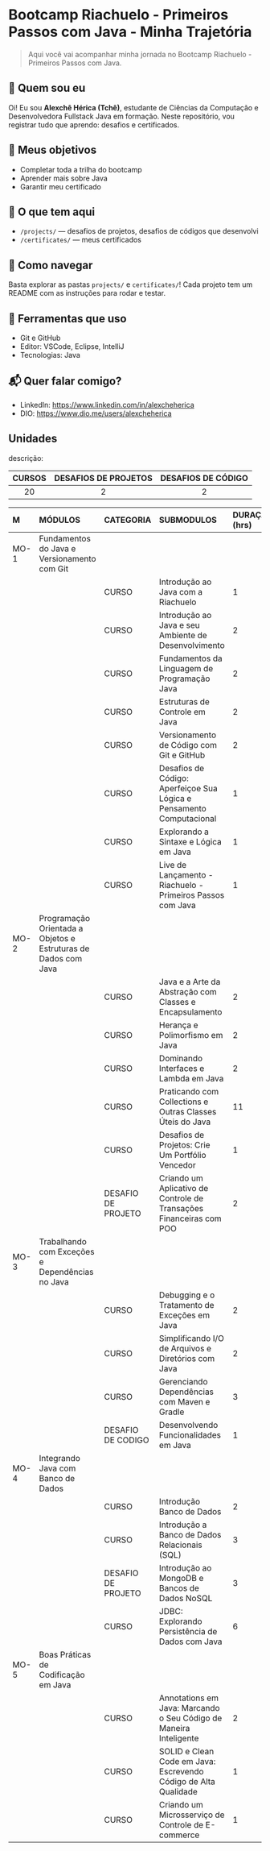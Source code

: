 # Bootcamp Riachuelo - Primeiros Passos com Java - Minha Trajetória

> Aqui você vai acompanhar minha jornada no Bootcamp Riachuelo - Primeiros Passos com Java.

## 📌 Quem sou eu
Oi! Eu sou **Alexchê Hérica (Tchê)**, estudante de Ciências da Computação e Desenvolvedora Fullstack Java em formação. Neste repositório, vou registrar tudo que aprendo: desafios e certificados.

## 🚀 Meus objetivos
- Completar toda a trilha do bootcamp  
- Aprender mais sobre Java 
- Garantir meu certificado

## 📁 O que tem aqui 
- `/projects/` — desafios de projetos, desafios de códigos que desenvolvi  
- `/certificates/` — meus certificados
    
## 📝 Como navegar
Basta explorar as pastas `projects/` e `certificates/`! Cada projeto tem um README com as instruções para rodar e testar.

## 🔧 Ferramentas que uso
- Git e GitHub  
- Editor: VSCode, Eclipse, IntelliJ   
- Tecnologias: Java

## 📬 Quer falar comigo?
- LinkedIn: https://www.linkedin.com/in/alexcheherica  
- DIO: https://www.dio.me/users/alexcheherica


 
## Unidades
descrição:

| CURSOS | DESAFIOS DE PROJETOS | DESAFIOS DE CÓDIGO |
|:----:       |:----------:     | :----------------: |
|20           |2                |2                   |





|M	  |MÓDULOS 							  	                    |CATEGORIA 	         |SUBMODULOS 		                                                     |DURAÇÃO (hrs)	   |CHECK  |
|:--  |:---- 								                    |:----	             |:----  		                                                         |:----		       |:----: |
|MO-1 | Fundamentos do Java e Versionamento com Git	            |	                 |			                                                             | 			       |   ✅  |
|	  |			 										        |CURSO			     |Introdução ao Java com a Riachuelo                                     |1        	       |   ✅  |
|	  |			 										        |CURSO			     |Introdução ao Java e seu Ambiente de Desenvolvimento                   |2	   	           |   ✅  | 
|	  |													        |CURSO			     |Fundamentos da Linguagem de Programação Java                           |2	    		   |   ✅  |
|	  |			 										        |CURSO			     |Estruturas de Controle em Java                                         |2        	       |   ✅  |
|	  |			 										        |CURSO			     |Versionamento de Código com Git e GitHub                               |2	   	           |   ✅  | 
|	  |													        |CURSO			     |Desafios de Código: Aperfeiçoe Sua Lógica e Pensamento Computacional   |1	    		   |   ✅  |
|	  |													        |CURSO               |Explorando a Sintaxe e Lógica em Java                                  |1			       |   ✅  |
|	  |												            |CURSO	             |Live de Lançamento - Riachuelo - Primeiros Passos com Java             |1		           |   ✅  |
|MO-2 | Programação Orientada a Objetos e Estruturas de Dados com Java |	   	     |				                                                         | 			       |   ✅  |
|	  |													        |CURSO			     |Java e a Arte da Abstração com Classes e Encapsulamento                |2	   		       |   ✅  |
|	  |											                |CURSO	             |Herança e Polimorfismo em Java                                         |2	               |   ✅  |
|	  |												            |CURSO               |Dominando Interfaces e Lambda em Java 	                             |2    		       |   ✅  |
| 	  |												            |CURSO		         |Praticando com Collections e Outras Classes Úteis do Java	   	         |11			   |   ✅  |
| 	  |											                |CURSO	             |Desafios de Projetos: Crie Um Portfólio Vencedor                       |1                |   ✅  |
|     |												            |DESAFIO DE PROJETO  |Criando um Aplicativo de Controle de Transações Financeiras com POO    |2	   		       |   ✅  |
|MO-3 | Trabalhando com Exceções e Dependências no Java  	    |	                 |				                                                         |			       |   ✅  |
| 	  |											  	            |CURSO			     |Debugging e o Tratamento de Exceções em Java                           |2	               |   ✅  |
| 	  |												            |CURSO			     |Simplificando I/O de Arquivos e Diretórios com Java	   			     |2			       |   ✅  |
| 	  |												            |CURSO		         |Gerenciando Dependências com Maven e Gradle	   	                     |3			       |   ✅  |
| 	  |											                |DESAFIO DE CODIGO	 |Desenvolvendo Funcionalidades em Java                                  |1                |   ✅  |
|MO-4 | Integrando Java com Banco de Dados  			        |	   	             |				                                                         | 			       |   ✅  |
|	  |													        |CURSO			     |Introdução Banco de Dados                                              |2	   		       |   ✅  |
|	  |											                |CURSO	             |Introdução a Banco de Dados Relacionais (SQL)                          |3	               |   ✅  |
|	  |												            |DESAFIO DE PROJETO  |Introdução ao MongoDB e Bancos de Dados NoSQL 	                     |3    		       |   ✅  |
| 	  |												            |CURSO		         |JDBC: Explorando Persistência de Dados com Java	   	                 |6			       |   ✅  |
|MO-5 | Boas Práticas de Codificação em Java  	                |	                 |				                                                         |			       |   ✅  |
| 	  |											  	            |CURSO			     |Annotations em Java: Marcando o Seu Código de Maneira Inteligente      |2	               |   ✅  |
| 	  |												            |CURSO			     |SOLID e Clean Code em Java: Escrevendo Código de Alta Qualidade	     |1			       |   ✅  |
| 	  |												            |CURSO		         |Criando um Microsserviço de Controle de E-commerce	   	             |1			       |   ✅  |

